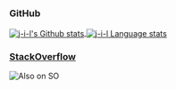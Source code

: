 ### GitHub

<a href="https://github.com/j-i-l">
  <img align="center" src="https://github-readme-stats-git-masterorgs-j-i-l.vercel.app/api?username=j-i-l&show_icons=true&count_private=true&line_height=28&hide_border=true&hide_title=true&card_width=450&include_orgs=true&include_all_commits=true&role=owner,collaborator&exclude_repo=github-readme-stats&theme=default#gh-light-mode-only" alt="j-i-l's Github stats" />
</a>
<a href="https://github.com/anuraghazra/github-readme-stats">
  <img align="center" src="http://github-readme-stats-git-masterorgs-j-i-l.vercel.app/api/top-langs/?username=j-i-l&layout=compact&langs_count=10&hide_border=true&role=owner,collaborator&include_orgs=true&exclude_repo=SwissR0&hide_title=true&theme=default#gh-light-mode-only" alt="j-i-l Language stats" />
</a>


### [StackOverflow](https://stackoverflow.com/users/1622937/jojo)
![Also on SO](https://se-flair.appspot.com/1779931@1x.png)
